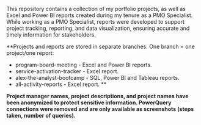 This repository contains a collection of my portfolio projects, as well as Excel and Power BI reports created during my tenure as a PMO Specialist. 
While working as a PMO Specialist, reports were developed to support project tracking, reporting, and data visualization, ensuring accurate and timely information for stakeholders.


**Projects and reports are stored in separate branches. One branch = one project/one report:
- program-board-meeting - Excel and Power BI reports.
- service-activation-tracker - Excel report.
- alex-the-analyst-bootcamp - SQL, Power BI and Tableau reports.
- all-activity-reports - Excel report.
**


**Project manager names, project descriptions, and project names have been anonymized to protect sensitive information. PowerQuery connections were removed and are only available as screenshots (steps taken, number of queries).**

